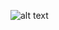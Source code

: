 ![alt text]([http://url/to/img.png](https://github.com/Rajikshank/Cloud_application_development/blob/master/git.png))
